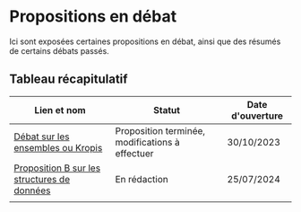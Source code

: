
# Propositions en débat

Ici sont exposées certaines propositions en débat, ainsi que des résumés de certains débats passés.

## Tableau récapitulatif

| Lien et nom                                                                                               | Statut                                          | Date d'ouverture |
| --------------------------------------------------------------------------------------------------------- | ----------------------------------------------- | ---------------- |
| [Débat sur les ensembles ou Kropis](Débat%20sur%20les%20ensembles.md)                                     | Proposition terminée, modifications à effectuer | 30/10/2023       |
| [Proposition B sur les structures de données](Proposition%20B%20sur%20les%20structures%20de%20données.md) | En rédaction                                    | 25/07/2024       |
|                                                                                                           |                                                 |                  |
